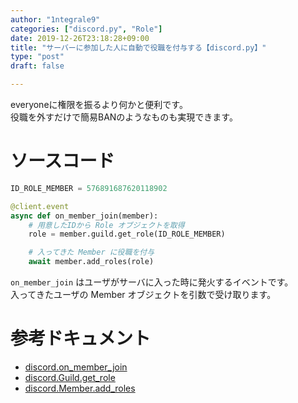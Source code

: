 ```yaml
---
author: "1ntegrale9"
categories: ["discord.py", "Role"]
date: 2019-12-26T23:18:28+09:00
title: "サーバーに参加した人に自動で役職を付与する【discord.py】"
type: "post"
draft: false

---
```


everyoneに権限を振るより何かと便利です。  
役職を外すだけで簡易BANのようなものも実現できます。

# ソースコード

```python
ID_ROLE_MEMBER = 576891687620118902

@client.event
async def on_member_join(member):
    # 用意したIDから Role オブジェクトを取得
    role = member.guild.get_role(ID_ROLE_MEMBER)

    # 入ってきた Member に役職を付与
    await member.add_roles(role)
```

`on_member_join` はユーザがサーバに入った時に発火するイベントです。  
入ってきたユーザの Member オブジェクトを引数で受け取ります。

# 参考ドキュメント

 - [discord.on_member_join](https://discordpy.readthedocs.io/ja/latest/api.html#discord.on_member_join)
 - [discord.Guild.get_role](https://discordpy.readthedocs.io/ja/latest/api.html#discord.Guild.get_role)
 - [discord.Member.add_roles](https://discordpy.readthedocs.io/ja/latest/api.html#discord.Member.add_roles)
